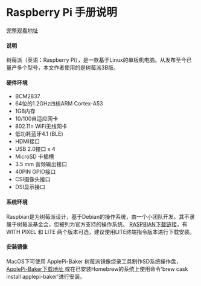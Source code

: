 # Raspberry Pi 手册说明

[完整观看地址](https://ansongd.gitbooks.io/raspberrypi/content/)

#### 说明
树莓派（英语：Raspberry Pi），是一款基于Linux的单板机电脑。从发布至今已量产多个型号，本文作者使用的是树莓派3B版。

#### 硬件环境
* BCM2837
* 64位的1.2GHz四核ARM Cortex-A53
* 1GB内存
* 10/100自适应网卡
* 802.11n WiFi无线网卡
* 低功耗蓝牙4.1 (BLE)
* HDMI接口
* USB 2.0接口 x 4
* MicroSD 卡插槽
* 3.5 mm 音频输出接口
* 40PIN GPIO接口
* CSI摄像头接口
* DSI显示接口

#### 系统环境
Raspbian是为树莓派设计，基于Debian的操作系统，由一个小团队开发。其不隶属于树莓派基金会，但被列为官方支持的操作系统。
[RASPBIAN下载链接](https://www.raspberrypi.org/downloads/raspbian/)，有 WITH PIXEL 和 LITE 两个版本可选，建议使用LITE终端指令版本进行下载安装。

#### 安装镜像
MacOS下可使用 ApplePi-Baker 树莓派镜像烧录工具制作SD系统操作盘，[ApplePi-Baker下载地址](https://www.tweaking4all.com/software/macosx-software/macosx-apple-pi-baker/),或在已安装Homebrew的系统上使用命令'brew cask install applepi-baker'进行安装。